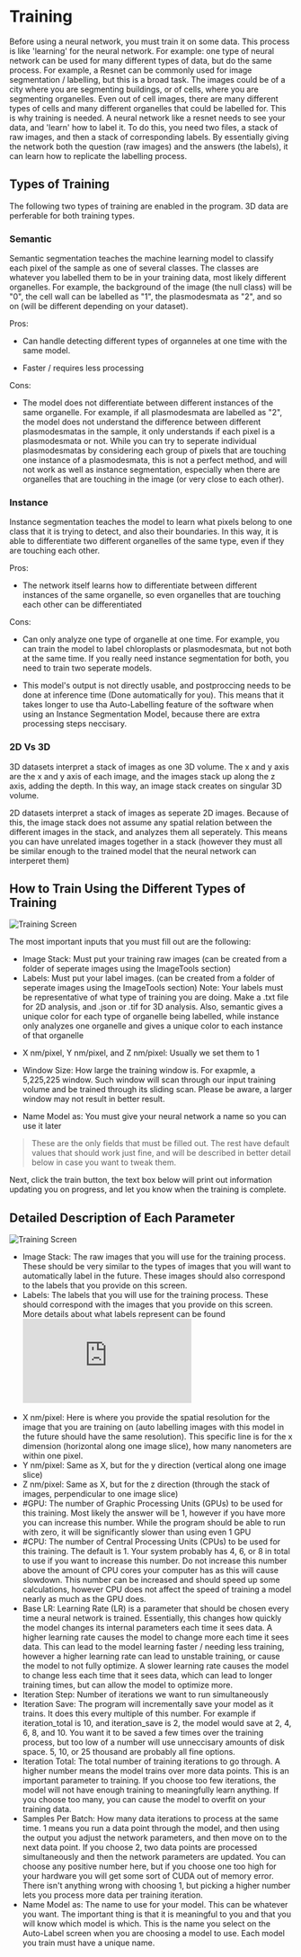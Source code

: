 # Training

Before using a neural network, you must train it on some data. This process is like 'learning' for the neural network. For example: one type of neural network can be used for many different types of data, but do the same process. For example, a Resnet can be commonly used for image segmentation / labelling, but this is a broad task. The images could be of a city where you are segmenting buildings, or of cells, where you are segmenting organelles. Even out of cell images, there are many different types of cells and many different organelles that could be labelled for. This is why training is needed. A neural network like a resnet needs to see your data, and 'learn' how to label it. To do this, you need two files, a stack of raw images, and then a stack of corresponding labels. By essentially giving the network both the question (raw images) and the answers (the labels), it can learn how to replicate the labelling process.

## Types of Training

The following two types of training are enabled in the program. 3D data are perferable for both training types. 

### Semantic

Semantic segmentation teaches the machine learning model to classify each pixel of the sample as one of several classes. The classes are whatever you labelled them to be in your training data, most likely different organelles. For example, the background of the image (the null class) will be "0", the cell wall can be labelled as "1", the plasmodesmata as "2", and so on (will be different depending on your dataset).

Pros:

- Can handle detecting different types of organneles at one time with the same model.

- Faster / requires less processing

Cons:

- The model does not differentiate between different instances of the same organelle. For example, if all plasmodesmata are labelled as "2", the model does not understand the difference between different plasmodesmatas in the sample, it only understands if each pixel is a plasmodesmata or not. While you can try to seperate individual plasmodesmatas by considering each group of pixels that are touching one instance of a plasmodesmata, this is not a perfect method, and will not work as well as instance segmentation, especially when there are organelles that are touching in the image (or very close to each other).

### Instance

Instance segmentation teaches the model to learn what pixels belong to one class that it is trying to detect, and also their boundaries. In this way, it is able to differentiate two different organelles of the same type, even if they are touching each other.

Pros:

- The network itself learns how to differentiate between different instances of the same organelle, so even organelles that are touching each other can be differentiated

Cons:

- Can only analyze one type of organelle at one time. For example, you can train the model to label chloroplasts or plasmodesmata, but not both at the same time. If you really need instance segmentation for both, you need to train two seperate models.

- This model's output is not directly usable, and postproccing needs to be done at inference time (Done automatically for you). This means that it takes longer to use tha Auto-Labelling feature of the software when using an Instance Segmentation Model, because there are extra processing steps neccisary.

### 2D Vs 3D

3D datasets interpret a stack of images as one 3D volume. The x and y axis are the x and y axis of each image, and the images stack up along the z axis, adding the depth. In this way, an image stack creates on singular 3D volume.

2D datasets interpret a stack of images as seperate 2D images. Because of this, the image stack does not assume any spatial relation between the different images in the stack, and analyzes them all seperately. This means you can have unrelated images together in a stack (however they must all be similar enough to the trained model that the neural network can interperet them)

## How to Train Using the Different Types of Training

![Training Screen](https://github.com/ajbrookhouse/WSU_PlantBio_ML/blob/main/screenshots/trainScreenshot.png)

<!-- The "Training Config:" selection box controls which type of training that you are doing. Semantic.yaml does 3D semantic. Instance.yaml does 3D instance. Semantic2D.yaml does 2D semantic segmentation, and Instance2D.yaml does 2D instance segmentation. -->

The most important inputs that you must fill out are the following:

- Image Stack: Must put your training raw images (can be created from a folder of seperate images using the ImageTools section)
- Labels: Must put your label images. (can be created from a folder of seperate images using the ImageTools section) Note: Your labels must be representative of what type of training you are doing. Make a .txt file for 2D analysis, and .json or .tif for 3D analysis. Also, semantic gives a unique color for each type of organelle being labelled, while instance only analyzes one organelle and gives a unique color to each instance of that organelle
<!-- - Training Config: pick the config for the type of training you are doing. -->
- X nm/pixel, Y nm/pixel, and Z nm/pixel: Usually we set them to 1

- Window Size: How large the training window is. For exapmle, a 5,225,225 window. Such window will scan through our input training volume and be trained through its sliding scan. Please be aware, a larger window may not result in better result.
- Name Model as: You must give your neural network a name so you can use it later

> These are the only fields that must be filled out. The rest have default values that should work just fine, and will be described in better detail below in case you want to tweak them.

Next, click the train button, the text box below will print out information updating you on progress, and let you know when the training is complete.

## Detailed Description of Each Parameter

![Training Screen](https://github.com/ajbrookhouse/WSU_PlantBio_ML/blob/main/screenshots/trainScreenshot.png)

- Image Stack:        The raw images that you will use for the training process. These should be very similar to the types of images that you will want to automatically label in the future. These images should also correspond to the labels that you provide on this screen.
- Labels:             The labels that you will use for the training process. These should correspond with the images that you provide on this screen. More details about what labels represent can be found ![on the FAQ page](https://github.com/ajbrookhouse/WSU_PlantBio_ML/blob/main/Instructions/faqs.md#semantic-vs-instance-segmentation)
<!-- - Training Config:    Here is where you choose which type of model you want to train. By default, this program comes with Instance, Instance2D, Semantic, and Semantic2D. If you wish to create more you can. More details about 2D vs 3D and Instance vs Semantic can be found ![on the FAQ page](https://github.com/ajbrookhouse/WSU_PlantBio_ML/blob/main/Instructions/faqs.md#semantic-vs-instance-segmentation) -->
- X nm/pixel:         Here is where you provide the spatial resolution for the image that you are training on (auto labelling images with this model in the future should have the same resolution). This specific line is for the x dimension (horizontal along one image slice), how many nanometers are within one pixel.
- Y nm/pixel:         Same as X, but for the y direction (vertical along one image slice)
- Z nm/pixel:         Same as X, but for the z direction (through the stack of images, perpendicular to one image slice)
- #GPU:               The number of Graphic Processing Units (GPUs) to be used for this training. Most likely the answer will be 1, however if you have more you can increase this number. While the program should be able to run with zero, it will be significantly slower than using even 1 GPU
- #CPU:               The number of Central Processing Units (CPUs) to be used for this training. The default is 1. Your system probably has 4, 6, or 8 in total to use if you want to increase this number. Do not increase this number above the amount of CPU cores your computer has as this will cause slowdown. This number can be increased and should speed up some calculations, however CPU does not affect the speed of training a model nearly as much as the GPU does.
- Base LR:            Learning Rate (LR) is a parameter that should be chosen every time a neural network is trained. Essentially, this changes how quickly the model changes its internal parameters each time it sees data. A higher learning rate causes the model to change more each time it sees data. This can lead to the model learning faster / needing less training, however a higher learning rate can lead to unstable training, or cause the model to not fully optimize. A slower learning rate causes the model to change less each time that it sees data, which can lead to longer training times, but can allow the model to optimize more.
- Iteration Step:     Number of iterations we want to run simultaneously
- Iteration Save:     The program will incrementally save your model as it trains. It does this every multiple of this number. For example if iteration_total is 10, and iteration_save is 2, the model would save at 2, 4, 6, 8, and 10. You want it to be saved a few times over the training process, but too low of a number will use unneccisary amounts of disk space. 5, 10, or 25 thousand are probably all fine options.
- Iteration Total:    The total number of training iterations to go through. A higher number means the model trains over more data points. This is an important parameter to training. If you choose too few iterations, the model will not have enough training to meaningfully learn anything. If you choose too many, you can cause the model to overfit on your training data.
- Samples Per Batch:  How many data iterations to process at the same time. 1 means you run a data point through the model, and then using the output you adjust the network parameters, and then move on to the next data point. If you choose 2, two data points are processed simultaneously and then the network parameters are updated. You can choose any positive number here, but if you choose one too high for your hardware you will get some sort of CUDA out of memory error. There isn't anything wrong with choosing 1, but picking a higher number lets you process more data per training iteration.
- Name Model as:      The name to use for your model. This can be whatever you want. The important thing is that it is meaningful to you and that you will know which model is which. This is the name you select on the Auto-Label screen when you are choosing a model to use. Each model you train must have a unique name.

